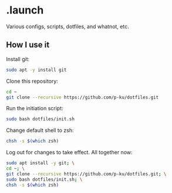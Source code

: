# .launch

Various configs, scripts, dotfiles, and whatnot, etc.

## How I use it
Install git:
```bash
sudo apt -y install git
```
Clone this repository:
```bash
cd ~
git clone --recursive https://github.com/p-ku/dotfiles.git
```
Run the initiation script:
```bash
sudo bash dotfiles/init.sh
```
Change default shell to zsh:
```bash
chsh -s $(which zsh)
```
Log out for changes to take effect.
All together now:
```bash
sudo apt install -y git; \
cd ~; \
git clone --recursive https://github.com/p-ku/dotfiles.git; \
sudo bash dotfiles/init.sh; \
chsh -s $(which zsh)
```
